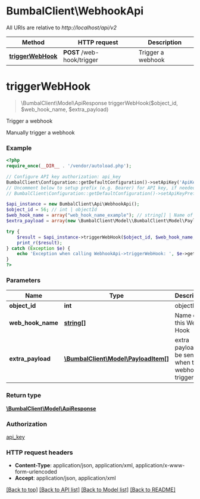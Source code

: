 # BumbalClient\WebhookApi

All URIs are relative to *http://localhost/api/v2*

Method | HTTP request | Description
------------- | ------------- | -------------
[**triggerWebHook**](WebhookApi.md#triggerWebHook) | **POST** /web-hook/trigger | Trigger a webhook


# **triggerWebHook**
> \BumbalClient\Model\ApiResponse triggerWebHook($object_id, $web_hook_name, $extra_payload)

Trigger a webhook

Manually trigger a webhook

### Example
```php
<?php
require_once(__DIR__ . '/vendor/autoload.php');

// Configure API key authorization: api_key
BumbalClient\Configuration::getDefaultConfiguration()->setApiKey('ApiKey', 'YOUR_API_KEY');
// Uncomment below to setup prefix (e.g. Bearer) for API key, if needed
// BumbalClient\Configuration::getDefaultConfiguration()->setApiKeyPrefix('ApiKey', 'Bearer');

$api_instance = new BumbalClient\Api\WebhookApi();
$object_id = 56; // int | objectId
$web_hook_name = array("web_hook_name_example"); // string[] | Name of this Web Hook
$extra_payload = array(new \BumbalClient\Model\\BumbalClient\Model\PayloadItem()); // \BumbalClient\Model\PayloadItem[] | extra payload to be sent when the webhook is triggered

try {
    $result = $api_instance->triggerWebHook($object_id, $web_hook_name, $extra_payload);
    print_r($result);
} catch (Exception $e) {
    echo 'Exception when calling WebhookApi->triggerWebHook: ', $e->getMessage(), PHP_EOL;
}
?>
```

### Parameters

Name | Type | Description  | Notes
------------- | ------------- | ------------- | -------------
 **object_id** | **int**| objectId |
 **web_hook_name** | [**string[]**](../Model/string.md)| Name of this Web Hook |
 **extra_payload** | [**\BumbalClient\Model\PayloadItem[]**](../Model/\BumbalClient\Model\PayloadItem.md)| extra payload to be sent when the webhook is triggered | [optional]

### Return type

[**\BumbalClient\Model\ApiResponse**](../Model/ApiResponse.md)

### Authorization

[api_key](../../README.md#api_key)

### HTTP request headers

 - **Content-Type**: application/json, application/xml, application/x-www-form-urlencoded
 - **Accept**: application/json, application/xml

[[Back to top]](#) [[Back to API list]](../../README.md#documentation-for-api-endpoints) [[Back to Model list]](../../README.md#documentation-for-models) [[Back to README]](../../README.md)

